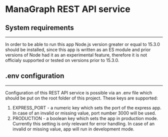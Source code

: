 # ManaGraph REST API service

## System requirements

---

In order to be able to run this app Node.js version greater or equal to 15.3.0 should be installed, since this app is written as an ES module and prior versions of Node had it as an experimental feature, therefore it is not officialy supported or tested on versions prior to 15.3.0.

## .env configuration

---

Configuration of this REST API service is possible via an .env file which should be put on the root folder of this project. These keys are supported:

1. EXPRESS_PORT - a numeric key which sets the port of the express app. In case of an invalid or missing value, port number 3000 will be used.
2. PRODUCTION - a boolean key which sets the app in production mode. Currently this setting is only relevant for error handling. In case of an invalid or missing value, app will run in development mode.
